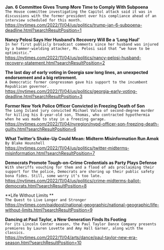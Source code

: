 **Jan. 6 Committee Gives Trump More Time to Comply With Subpoena**\
`The House committee investigating the Capitol attack said it was in discussions with the former president over his compliance ahead of an interview scheduled for this month.`\
https://nytimes.com/2022/11/04/us/politics/trump-jan-6-subpoena-deadline.html?searchResultPosition=1

**Nancy Pelosi Says Her Husband’s Recovery Will Be a ‘Long Haul’**\
`In her first publicly broadcast comments since her husband was injured by a hammer-wielding attacker, Ms. Pelosi said that “we have to be optimistic.”`\
https://nytimes.com/2022/11/04/us/politics/nancy-pelosi-husband-recovery-statement.html?searchResultPosition=2

**The last day of early voting in Georgia saw long lines, an unexpected endorsement and a big retirement.**\
`A Democratic former congressman gave his support to the incumbent Republican governor.`\
https://nytimes.com/2022/11/04/us/politics/georgia-early-voting-deadline.html?searchResultPosition=3

**Former New York Police Officer Convicted in Freezing Death of Son**\
`The Long Island jury convicted Michael Valva of second-degree murder for killing his 8-year-old son, Thomas, who contracted hypothermia when he was made to stay in a freezing garage.`\
https://nytimes.com/2022/11/04/nyregion/nypd-officer-son-freezing-death-guilty.html?searchResultPosition=6

**What Twitter’s Shake-Up Could Mean: Midterm Misinformation Run Amok**\
`By Blake Hounshell`\
https://nytimes.com/2022/11/04/us/politics/twitter-midterms-misinformation.html?searchResultPosition=7

**Democrats Promote Tough-on-Crime Credentials as Party Plays Defense**\
`With sheriffs vouching for them and a flood of ads proclaiming their support for the police, Democrats are shoring up their public safety bona fides. Still, some worry it’s too late.`\
https://nytimes.com/2022/11/04/us/politics/crime-midterms-ballot-democrats.html?searchResultPosition=8

**Life Without Limits **\
`The Quest to Live Longer and Stronger`\
https://nytimes.com/paidpost/national-geographic/national-geographic/life-without-limits.html?searchResultPosition=9

**Dancing at Paul Taylor, a New Generation Finds Its Footing**\
`For its Lincoln Center season, the Paul Taylor Dance Company presents premieres by Lauren Lovette and Amy Hall Garner, along with the classics.`\
https://nytimes.com/2022/11/04/arts/dance/paul-taylor-new-era-season.html?searchResultPosition=10

